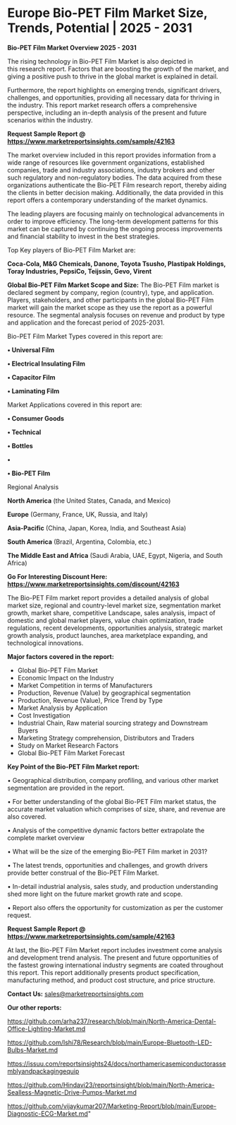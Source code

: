 # Europe Bio-PET Film Market Size, Trends, Potential | 2025 - 2031

<Strong> Bio-PET Film Market Overview 2025 - 2031</strong>

The rising technology in Bio-PET Film Market is also depicted in this research report. Factors that are boosting the growth of the market, and giving a positive push to thrive in the global market is explained in detail.

Furthermore, the report highlights on emerging trends, significant drivers, challenges, and opportunities, providing all necessary data for thriving in the industry. This report market research offers a comprehensive perspective, including an in-depth analysis of the present and future scenarios within the industry.

<strong>Request Sample Report @ <a href=https://www.marketreportsinsights.com/sample/42163>https://www.marketreportsinsights.com/sample/42163</a></strong>

The market overview included in this report provides information from a wide range of resources like government organizations, established companies, trade and industry associations, industry brokers and other such regulatory and non-regulatory bodies. The data acquired from these organizations authenticate the Bio-PET Film research report, thereby aiding the clients in better decision making. Additionally, the data provided in this report offers a contemporary understanding of the market dynamics.

The leading players are focusing mainly on technological advancements in order to improve efficiency. The long-term development patterns for this market can be captured by continuing the ongoing process improvements and financial stability to invest in the best strategies.

Top Key players of Bio-PET Film Market are:

<strong>Coca-Cola, M&G Chemicals, Danone, Toyota Tsusho, Plastipak Holdings, Toray Industries, PepsiCo, Teijssin, Gevo, Virent</strong>

<strong><b>Global Bio-PET Film Market Scope and Size:</b></strong>
The Bio-PET Film market is declared segment by company, region (country), type, and application. Players, stakeholders, and other participants in the global Bio-PET Film market will gain the market scope as they use the report as a powerful resource. The segmental analysis focuses on revenue and product by type and application and the forecast period of 2025-2031.

Bio-PET Film Market Types covered in this report are:

<strong>•  Universal Film

•  Electrical Insulating Film

•  Capacitor Film

•  Laminating Film</strong>

Market Applications covered in this report are:

<strong>•  Consumer Goods

•  Technical

•  Bottles

•  

•  Bio-PET Film</strong> 

Regional Analysis

<strong>North America</strong> (the United States, Canada, and Mexico)

<strong>Europe</strong> (Germany, France, UK, Russia, and Italy)

<strong>Asia-Pacific</strong> (China, Japan, Korea, India, and Southeast Asia)

<strong>South America</strong> (Brazil, Argentina, Colombia, etc.)

<strong>The Middle East and Africa</strong> (Saudi Arabia, UAE, Egypt, Nigeria, and South Africa)

<strong>Go For Interesting Discount Here: <a href=https://www.marketreportsinsights.com/discount/42163>https://www.marketreportsinsights.com/discount/42163</a></strong>

The Bio-PET Film market report provides a detailed analysis of global market size, regional and country-level market size, segmentation market growth, market share, competitive Landscape, sales analysis, impact of domestic and global market players, value chain optimization, trade regulations, recent developments, opportunities analysis, strategic market growth analysis, product launches, area marketplace expanding, and technological innovations.

<strong><b>Major factors covered in the report:</b></strong>
<ul>
  <li>Global Bio-PET Film Market </li>
  <li>Economic Impact on the Industry</li>
  <li>Market Competition in terms of Manufacturers</li>
  <li>Production, Revenue (Value) by geographical segmentation</li>
  <li>Production, Revenue (Value), Price Trend by Type</li>
  <li>Market Analysis by Application</li>
  <li>Cost Investigation</li>
  <li>Industrial Chain, Raw material sourcing strategy and Downstream Buyers</li>
  <li>Marketing Strategy comprehension, Distributors and Traders</li>
  <li>Study on Market Research Factors</li>
  <li>Global Bio-PET Film Market Forecast</li>
</ul>

<strong><b>Key Point of the Bio-PET Film Market report:</b></strong>

• Geographical distribution, company profiling, and various other market segmentation are provided in the report.

• For better understanding of the global Bio-PET Film market status, the accurate market valuation which comprises of size, share, and revenue are also covered.

• Analysis of the competitive dynamic factors better extrapolate the complete market overview

• What will be the size of the emerging Bio-PET Film market in 2031?

• The latest trends, opportunities and challenges, and growth drivers provide better construal of the Bio-PET Film Market.

• In-detail industrial analysis, sales study, and production understanding shed more light on the future market growth rate and scope.

• Report also offers the opportunity for customization as per the customer request.

<strong>Request Sample Report @ <a href=https://www.marketreportsinsights.com/sample/42163>https://www.marketreportsinsights.com/sample/42163</a></strong>

At last, the Bio-PET Film Market report includes investment come analysis and development trend analysis. The present and future opportunities of the fastest growing international industry segments are coated throughout this report. This report additionally presents product specification, manufacturing method, and product cost structure, and price structure.

<strong>Contact Us:</strong>
sales@marketreportsinsights.com

<strong>Our other reports:</strong>

<a href=https://github.com/arha237/research/blob/main/North-America-Dental-Office-Lighting-Market.md>https://github.com/arha237/research/blob/main/North-America-Dental-Office-Lighting-Market.md</a>

<a href=https://github.com/Ishi78/Research/blob/main/Europe-Bluetooth-LED-Bulbs-Market.md>https://github.com/Ishi78/Research/blob/main/Europe-Bluetooth-LED-Bulbs-Market.md</a>

<a href=https://issuu.com/reportsinsights24/docs/northamericasemiconductorassemblyandpackagingequip>https://issuu.com/reportsinsights24/docs/northamericasemiconductorassemblyandpackagingequip</a>

<a href=https://github.com/Hindavi23/reportsinsight/blob/main/North-America-Sealless-Magnetic-Drive-Pumps-Market.md>https://github.com/Hindavi23/reportsinsight/blob/main/North-America-Sealless-Magnetic-Drive-Pumps-Market.md</a>

<a href=https://github.com/vijaykumar207/Marketing-Report/blob/main/Europe-Diagnostic-ECG-Market.md>https://github.com/vijaykumar207/Marketing-Report/blob/main/Europe-Diagnostic-ECG-Market.md</a>"
